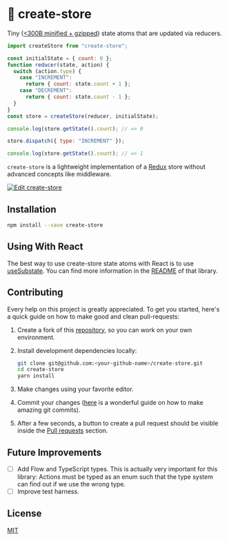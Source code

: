 # 🍱 create-store

Tiny ([<300B minified + gzipped](https://bundlephobia.com/result?p=create-store)) state atoms that are updated via reducers.

```js
import createStore from "create-store";

const initialState = { count: 0 };
function reducer(state, action) {
  switch (action.type) {
    case "INCREMENT":
      return { count: state.count + 1 };
    case "DECREMENT":
      return { count: state.count - 1 };
  }
}
const store = createStore(reducer, initialState);

console.log(store.getState().count); // => 0

store.dispatch({ type: "INCREMENT" });

console.log(store.getState().count); // => 1
```

`create-store` is a lightweight implementation of a [Redux][] store without advanced concepts like middleware.

[![Edit create-store](https://codesandbox.io/static/img/play-codesandbox.svg)](https://codesandbox.io/s/7ylpxm0xn0)

## Installation

```bash
npm install --save create-store
```

## Using With React

The best way to use create-store state atoms with React is to use [useSubstate](https://github.com/philipp-spiess/use-substate). You can find more information in the [README](https://github.com/philipp-spiess/use-substate/blob/master/README.md) of that library.

## Contributing

Every help on this project is greatly appreciated. To get you started, here's a quick guide on how to make good and clean pull-requests:

1.  Create a fork of this [repository](https://github.com/philipp-spiess/create-store), so you can work on your own environment.
2.  Install development dependencies locally:

    ```bash
    git clone git@github.com:<your-github-name>/create-store.git
    cd create-store
    yarn install
    ```

3.  Make changes using your favorite editor.
4.  Commit your changes ([here](https://chris.beams.io/posts/git-commit/) is a wonderful guide on how to make amazing git commits).
5.  After a few seconds, a button to create a pull request should be visible inside the [Pull requests](https://github.com/philipp-spiess/create-store/pulls) section.

## Future Improvements

- [ ] Add Flow and TypeScript types. This is actually very important for this library: Actions must be typed as an enum such that the type system can find out if we use the wrong type.
- [ ] Improve test harness.

## License

[MIT](https://github.com/philipp-spiess/create-store/blob/master/README.md)

[Redux]: https://redux.js.org/introduction
